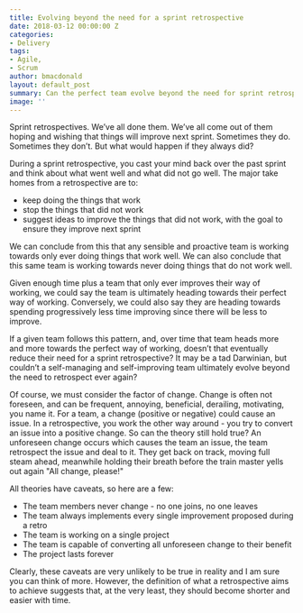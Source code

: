 ```yaml
---
title: Evolving beyond the need for a sprint retrospective
date: 2018-03-12 00:00:00 Z
categories:
- Delivery
tags:
- Agile,
- Scrum
author: bmacdonald
layout: default_post
summary: Can the perfect team evolve beyond the need for sprint retrospectives?
image: ''
---
```


Sprint retrospectives. We’ve all done them. We’ve all come out of them hoping and wishing that things will improve next sprint. Sometimes they do. Sometimes they don’t.
But what would happen if they always did?

During a sprint retrospective, you cast your mind back over the past sprint and think about what  went well and what did not go well. The major take homes from a retrospective are to:

- keep doing the things that work
- stop the things that did not work
- suggest ideas to improve the things that did not work, with the goal to ensure they improve next sprint

We can conclude from this that any sensible and proactive team is working towards only ever doing things that work well.
We can also conclude that this same team is working towards never doing things that do not work well.

Given enough time plus a team that only ever improves their way of working, we could say the team is ultimately heading towards their perfect way of working.
Conversely, we could also say they are heading towards spending progressively less time improving since there will be less to improve.

If a given team follows this pattern, and, over time that team heads more and more towards the perfect way of working, doesn’t that eventually reduce their need for a sprint retrospective? It may be a tad Darwinian, but couldn’t a self-managing and self-improving team ultimately evolve beyond the need to retrospect ever again?

Of course, we must consider the factor of change. Change is often not foreseen, and can be frequent, annoying, beneficial, derailing, motivating, you name it. For a team, a change (positive or negative) could cause an issue. In a retrospective, you work the other way around - you try to convert an issue into a positive change.
So can the theory still hold true? An unforeseen change occurs which causes the team an issue, the team retrospect the issue and deal to it. They get back on track, moving full steam ahead, meanwhile holding their breath before the train master yells out again "All change, please!"

All theories have caveats, so here are a few:

- The team members never change - no one joins, no one leaves
- The team always implements every single improvement proposed during a retro
- The team is working on a single project
- The team is capable of converting all unforeseen change to their benefit
- The project lasts forever

Clearly, these caveats are very unlikely to be true in reality and I am sure you can think of more. However, the definition of what a retrospective aims to achieve suggests that, at the very least, they should become shorter and easier with time.
